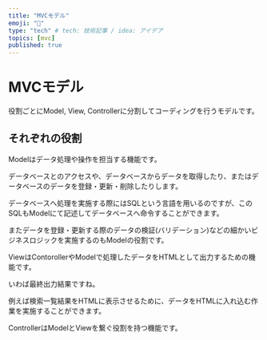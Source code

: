```yaml
---
title: "MVCモデル"
emoji: "📌"
type: "tech" # tech: 技術記事 / idea: アイデア
topics: [mvc]
published: true
---
```

# MVCモデル
役割ごとにModel, View, Controllerに分割してコーディングを行うモデルです。

## それぞれの役割

Modelはデータ処理や操作を担当する機能です。

データベースとのアクセスや、データベースからデータを取得したり、またはデータベースのデータを登録・更新・削除したりします。

データベースへ処理を実施する際にはSQLという言語を用いるのですが、このSQLもModelにて記述してデータベースへ命令することができます。

またデータを登録・更新する際のデータの検証(バリデーション)などの細かいビジネスロジックを実施するのもModelの役割です。


ViewはContorollerやModelで処理したデータをHTMLとして出力するための機能です。

いわば最終出力結果ですね。

例えば検索一覧結果をHTMLに表示させるために、データをHTMLに入れ込む作業を実施することができます。



ControllerはModelとViewを繋ぐ役割を持つ機能です。



